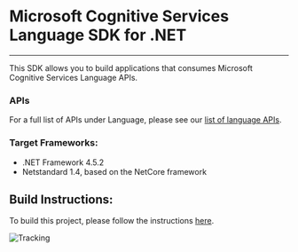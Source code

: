 # Microsoft Cognitive Services Language SDK for .NET
 ----

 This SDK allows you to build applications that consumes Microsoft Cognitive Services Language APIs.

 ### APIs

 For a full list of APIs under Language, please see our [list of language APIs](https://azure.microsoft.com/en-us/services/cognitive-services/?v=17.29#lang).

### Target Frameworks:

* .NET Framework 4.5.2
* Netstandard 1.4, based on the NetCore framework

## Build Instructions:

To build this project, please follow the instructions [here](https://github.com/Azure/azure-sdk-for-net/blob/psSdkJson6/README.md).

![Tracking](https://trackingexperiment.azurewebsites.net/api/TrackRequest?path=azure-sdk-for-net%2F%2Fsrc%2FSDKs%2FCognitiveServices%2FdataPlane%2FLanguage%2FTextAnalytics%2FTextAnalytics%2FReadme.md "Tracking")

